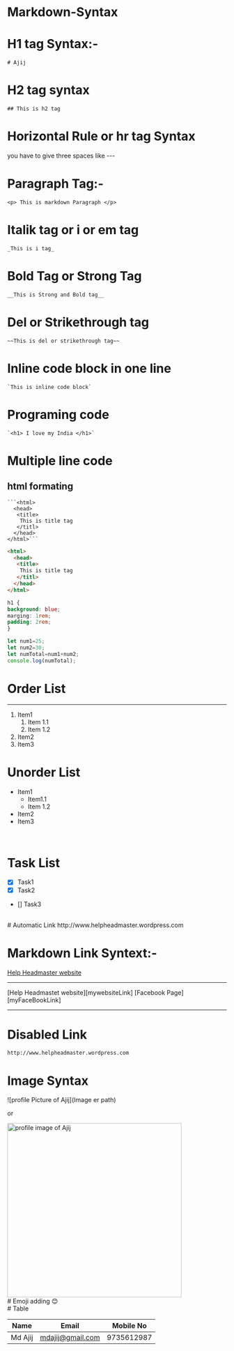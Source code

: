 # Markdown-Syntax

# H1 tag Syntax:-
```
# Ajij
```



# H2 tag syntax

```
## This is h2 tag
```  

# Horizontal Rule or hr tag Syntax  
 you have to give three spaces like ---




# Paragraph Tag:-
```
<p> This is markdown Paragraph </p>
```  

# Italik tag or i or em tag
```
_This is i tag_
```  
# Bold Tag or Strong Tag
```
__This is Strong and Bold tag__
```  

# Del or Strikethrough tag
```
~~This is del or strikethrough tag~~
```  


# Inline code block in one line
```
`This is inline code block`
```

# Programing code  

```  
`<h1> I love my India </h1>`  
```  

# Multiple line code


## html formating

```
```<html>
  <head> 
   <title>
    This is title tag
   </titl>
  </head>
</html>```
```
<!--programming formating-->

```html
<html>
  <head> 
   <title>
    This is title tag
   </titl>
  </head>
</html>
```  

<!--CSS formating-->
```CSS
h1 {
background: blue;
marging: 1rem;
padding: 2rem;
}
```  

<!--javascript formating-->
```javascript
let num1=25;
let num2=30;
let numTotal=num1+num2;
console.log(numTotal);
```  
<!--List-->
# Order List
---
1. Item1
   1. Item 1.1
   2. Item 1.2
2. Item2
3. Item3  


# Unorder List

- Item1
   - Item1.1
   - Item 1.2
- Item2
- Item3

<br/>

# Task List
- [x] Task1
- [x] Task2
- [] Task3
<br/>
# Automatic Link 
http://www.helpheadmaster.wordpress.com

# Markdown Link Syntext:-

[Help Headmaster website](http://www.helpheadmaster.wordpress.com)


<hr/>
[Help Headmastet website][mywebsiteLink]
[Facebook Page][myFaceBookLink]
  

<!--All Links are here-->
[mywebsiteLink]: http://www.helpheadmaster.wordpress.com
[myFaceBookLink]: http://www.facebook.com/mdaziz
<hr/>


# Disabled Link
`http://www.helpheadmaster.wordpress.com`

# Image Syntax
![profile Picture of Ajij](Image er path)

or 

<img src="ajij.jpg" width="400" title = "profile image of Ajij" />  

<br />
# Emoji adding
😊

<br />
# Table  

| Name | Email | Mobile No |
| ----- | ----- | ----- |
| Md Ajij | mdajij@gmail.com | 9735612987 |




